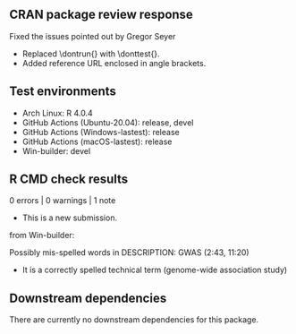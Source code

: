 ## CRAN package review response

Fixed the issues pointed out by Gregor Seyer
* Replaced \dontrun{} with \donttest{}.
* Added reference URL enclosed in angle brackets.

## Test environments

* Arch Linux: R 4.0.4
* GitHub Actions (Ubuntu-20.04): release, devel
* GitHub Actions (Windows-lastest): release
* GitHub Actions (macOS-lastest): release
* Win-builder: devel

## R CMD check results

0 errors | 0 warnings | 1 note

* This is a new submission.

from Win-builder:

Possibly mis-spelled words in DESCRIPTION:
  GWAS (2:43, 11:20)
  
- It is a correctly spelled technical term (genome-wide association study)

## Downstream dependencies

There are currently no downstream dependencies for this package.

